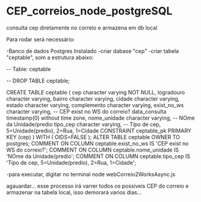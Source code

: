 # CEP_correios_node_postgreSQL
consulta cep diretamente no correio e armazena em db local


Para rodar será necessário:

-Banco de dados Postgres Instalado
-criar dabase "cep"
-criar tabela "ceptable", som a estrutura abaixo:

-- Table: ceptable

-- DROP TABLE ceptable;

CREATE TABLE ceptable
(
cep character varying NOT NULL,
logradouro character varying,
bairro character varying,
cidade character varying,
estado character varying,
complemento character varying,
exist_no_ws character varying, -- CEP exist no WS do correio?
data_consulta timestamp(0) without time zone,
nome_unidade character varying, -- NOme da Unidade/predio
tipo_cep character varying, -- Tipo de cep, 5=Unidade(predio), 2=Rua, 1=Cidade
CONSTRAINT ceptable_pk PRIMARY KEY (cep)
)
WITH (
OIDS=FALSE
);
ALTER TABLE ceptable
OWNER TO postgres;
COMMENT ON COLUMN ceptable.exist_no_ws IS 'CEP exist no WS do correio?';
COMMENT ON COLUMN ceptable.nome_unidade IS 'NOme da Unidade/predio';
COMMENT ON COLUMN ceptable.tipo_cep IS 'Tipo de cep, 5=Unidade(predio), 2=Rua, 1=Cidade';


-para executar, digitar no terminal 
node webCorreio2WorksAsync.js

agauardar... esse processo irá varrer todos os possiveis CEP do correio e armazenar na tabela local, isso demorará varios dias...

